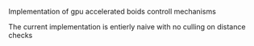 Implementation of gpu accelerated boids controll mechanisms 

The current implementation is entierly naive with no culling on distance checks
